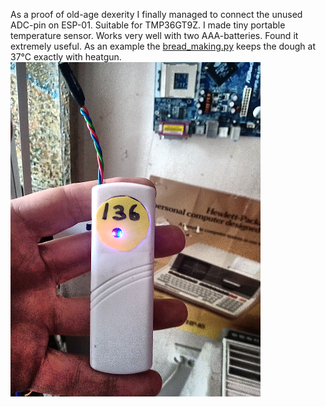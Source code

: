 As a proof of old-age dexerity I finally managed to connect the unused ADC-pin on ESP-01.
Suitable for TMP36GT9Z. I made tiny portable temperature sensor.
Works very well with two AAA-batteries. Found it extremely useful. As an example
the <a href=bread_making.py>bread_making.py</a> keeps the dough at 37°C exactly with heatgun.
<img src = kuva.png >
